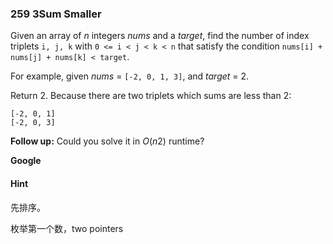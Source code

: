 ### 259 3Sum Smaller

Given an array of *n* integers *nums* and a *target*, find the number of index triplets `i, j, k` with `0 <= i < j < k < n` that satisfy the condition `nums[i] + nums[j] + nums[k] < target`.

For example, given *nums* = `[-2, 0, 1, 3]`, and *target* = 2.

Return 2. Because there are two triplets which sums are less than 2:

```
[-2, 0, 1]
[-2, 0, 3]

```

**Follow up:**
Could you solve it in *O*(*n*2) runtime?

**Google**

#### Hint

先排序。

枚举第一个数，two pointers

